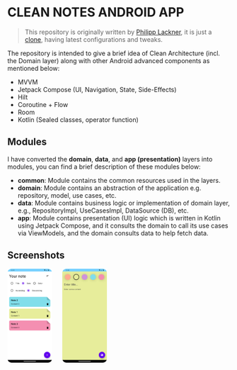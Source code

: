 # CLEAN NOTES ANDROID APP
> This repository is originally written by [Philipp Lackner](https://github.com/philipplackner), it is just a [clone](https://github.com/philipplackner/CleanArchitectureNoteApp), having latest configurations and tweaks.


The repository is intended to give a brief idea of Clean Architecture (incl. the Domain layer) along with other Android advanced components as mentioned below:
- MVVM
- Jetpack Compose (UI, Navigation, State, Side-Effects)
- Hilt
- Coroutine + Flow
- Room
- Kotlin (Sealed classes, operator function)

## Modules
I have converted the **domain**, **data**, and **app (presentation)** layers into modules, you can find a brief description of these modules below:
 - **common**: Module contains the common resources used in the layers.
 - **domain**: Module contains an abstraction of the application e.g. repository, model, use cases, etc.
 - **data**: Module contains business logic or implementation of domain layer, e.g., RepositoryImpl, UseCasesImpl, DataSource (DB), etc.
 - **app**: Module contains presentation (UI) logic which is written in Kotlin using Jetpack Compose, and it consults the domain to call its use cases via ViewModels, and the domain consults data to help fetch data.

## Screenshots
<img src="Screenshot1.png"  width="20%" height="10%"> &nbsp;&nbsp;&nbsp;&nbsp; <img src="Screenshot2.png"  width="20%" height="10%">
